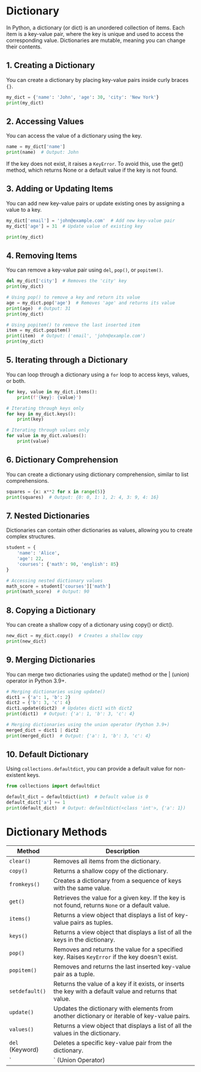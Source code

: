# Dictionary

In Python, a dictionary (or dict) is an unordered collection of items. Each item is a key-value pair, where the key is unique and used to access the corresponding value. Dictionaries are mutable, meaning you can change their contents.

## 1. Creating a Dictionary

You can create a dictionary by placing key-value pairs inside curly braces `{}`.

```python
my_dict = {'name': 'John', 'age': 30, 'city': 'New York'}
print(my_dict)
```

## 2. Accessing Values

You can access the value of a dictionary using the key.

```python
name = my_dict['name']
print(name)  # Output: John
```

If the key does not exist, it raises a `KeyError`. To avoid this, use the get() method, which returns None or a default value if the key is not found.

## 3. Adding or Updating Items

You can add new key-value pairs or update existing ones by assigning a value to a key.

```python
my_dict['email'] = 'john@example.com'  # Add new key-value pair
my_dict['age'] = 31  # Update value of existing key

print(my_dict)
```

## 4. Removing Items

You can remove a key-value pair using `del`, `pop()`, or `popitem()`.

```python
del my_dict['city']  # Removes the 'city' key
print(my_dict)

# Using pop() to remove a key and return its value
age = my_dict.pop('age')  # Removes 'age' and returns its value
print(age)  # Output: 31
print(my_dict)

# Using popitem() to remove the last inserted item
item = my_dict.popitem()
print(item)  # Output: ('email', 'john@example.com')
print(my_dict)
```

## 5. Iterating through a Dictionary

You can loop through a dictionary using a `for` loop to access keys, values, or both.

```python
for key, value in my_dict.items():
    print(f'{key}: {value}')

# Iterating through keys only
for key in my_dict.keys():
    print(key)

# Iterating through values only
for value in my_dict.values():
    print(value)
```

## 6. Dictionary Comprehension

You can create a dictionary using dictionary comprehension, similar to list comprehensions.

```python
squares = {x: x**2 for x in range(5)}
print(squares)  # Output: {0: 0, 1: 1, 2: 4, 3: 9, 4: 16}
```

## 7. Nested Dictionaries

Dictionaries can contain other dictionaries as values, allowing you to create complex structures.

```python
student = {
    'name': 'Alice',
    'age': 22,
    'courses': {'math': 90, 'english': 85}
}

# Accessing nested dictionary values
math_score = student['courses']['math']
print(math_score)  # Output: 90
```

## 8. Copying a Dictionary

You can create a shallow copy of a dictionary using copy() or dict().

```python
new_dict = my_dict.copy()  # Creates a shallow copy
print(new_dict)
```

## 9. Merging Dictionaries

You can merge two dictionaries using the update() method or the | (union) operator in Python 3.9+.

```python
# Merging dictionaries using update()
dict1 = {'a': 1, 'b': 2}
dict2 = {'b': 3, 'c': 4}
dict1.update(dict2)  # Updates dict1 with dict2
print(dict1)  # Output: {'a': 1, 'b': 3, 'c': 4}

# Merging dictionaries using the union operator (Python 3.9+)
merged_dict = dict1 | dict2
print(merged_dict)  # Output: {'a': 1, 'b': 3, 'c': 4}
```

## 10. Default Dictionary

Using `collections.defaultdict`, you can provide a default value for non-existent keys.

```python
from collections import defaultdict

default_dict = defaultdict(int)  # Default value is 0
default_dict['a'] += 1
print(default_dict)  # Output: defaultdict(<class 'int'>, {'a': 1})
```

# Dictionary Methods

| Method               | Description                                                                 |
|----------------------|-----------------------------------------------------------------------------|
| `clear()`            | Removes all items from the dictionary.                                       |
| `copy()`             | Returns a shallow copy of the dictionary.                                    |
| `fromkeys()`         | Creates a dictionary from a sequence of keys with the same value.            |
| `get()`              | Retrieves the value for a given key. If the key is not found, returns `None` or a default value. |
| `items()`            | Returns a view object that displays a list of key-value pairs as tuples.     |
| `keys()`             | Returns a view object that displays a list of all the keys in the dictionary.|
| `pop()`              | Removes and returns the value for a specified key. Raises `KeyError` if the key doesn't exist. |
| `popitem()`          | Removes and returns the last inserted key-value pair as a tuple.            |
| `setdefault()`       | Returns the value of a key if it exists, or inserts the key with a default value and returns that value. |
| `update()`           | Updates the dictionary with elements from another dictionary or iterable of key-value pairs. |
| `values()`           | Returns a view object that displays a list of all the values in the dictionary. |
| `del` (Keyword)      | Deletes a specific key-value pair from the dictionary.                       |
| `|` (Union Operator) | Merges two dictionaries (Python 3.9+).                                       |
